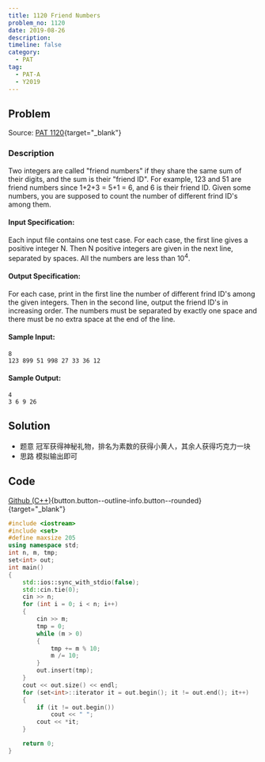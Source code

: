 ```yaml
---
title: 1120 Friend Numbers
problem_no: 1120
date: 2019-08-26
description: 
timeline: false
category:
  - PAT
tag:
  - PAT-A
  - Y2019
---
```


<!--more-->

## Problem

Source: [PAT 1120](){target="_blank"}

### Description

Two integers are called "friend numbers" if they share the same sum of their digits, and the sum is their "friend ID".
For example, 123 and 51 are friend numbers since 1+2+3 = 5+1 = 6, and 6 is their friend ID. Given some numbers, you are
supposed to count the number of different frind ID's among them.

#### Input Specification:

Each input file contains one test case. For each case, the first line gives a positive integer N. Then N positive
integers are given in the next line, separated by spaces. All the numbers are less than 10<sup>4</sup>.

#### Output Specification:

For each case, print in the first line the number of different frind ID's among the given integers. Then in the second
line, output the friend ID's in increasing order. The numbers must be separated by exactly one space and there must be
no extra space at the end of the line.

#### Sample Input:

```
8
123 899 51 998 27 33 36 12
```

#### Sample Output:

```
4
3 6 9 26
```

## Solution

- 题意 冠军获得神秘礼物，排名为素数的获得小黄人，其余人获得巧克力一块
- 思路 模拟输出即可

## Code

[Github (C++)](https://github.com/Alomerry/algorithm/blob/master/pat/a/){button.button--outline-info.button--rounded}{target="_blank"}


```cpp
#include <iostream>
#include <set>
#define maxsize 205
using namespace std;
int n, m, tmp;
set<int> out;
int main()
{
    std::ios::sync_with_stdio(false);
    std::cin.tie(0);
    cin >> n;
    for (int i = 0; i < n; i++)
    {
        cin >> m;
        tmp = 0;
        while (m > 0)
        {
            tmp += m % 10;
            m /= 10;
        }
        out.insert(tmp);
    }
    cout << out.size() << endl;
    for (set<int>::iterator it = out.begin(); it != out.end(); it++)
    {
        if (it != out.begin())
            cout << " ";
        cout << *it;
    }

    return 0;
}
```

